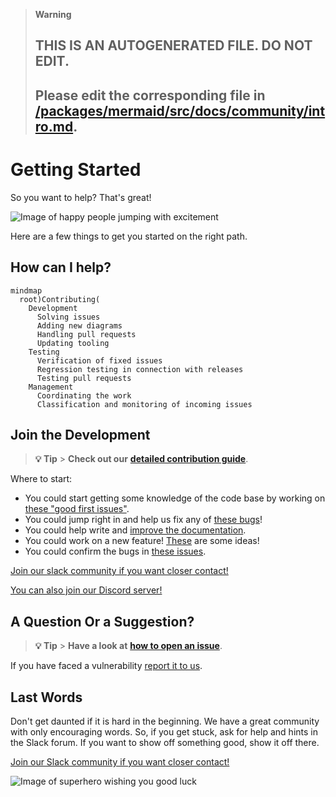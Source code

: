 > **Warning**
>
> ## THIS IS AN AUTOGENERATED FILE. DO NOT EDIT.
>
> ## Please edit the corresponding file in [/packages/mermaid/src/docs/community/intro.md](../../packages/mermaid/src/docs/community/intro.md).

# Getting Started

So you want to help? That's great!

![Image of happy people jumping with excitement](https://media.giphy.com/media/BlVnrxJgTGsUw/giphy.gif)

Here are a few things to get you started on the right path.

## How can I help?

```mermaid
mindmap
  root)Contributing(
    Development
      Solving issues
      Adding new diagrams
      Handling pull requests
      Updating tooling
    Testing
      Verification of fixed issues
      Regression testing in connection with releases
      Testing pull requests
    Management
      Coordinating the work
      Classification and monitoring of incoming issues
```

## Join the Development

> **💡 Tip** > **Check out our** [**detailed contribution guide**](./contributing.md).

Where to start:

- You could start getting some knowledge of the code base by working on [these "good first issues"](https://github.com/mermaid-js/mermaid/issues?utf8=%E2%9C%93&q=is%3Aissue+is%3Aopen+label%3A%22Good+first+issue%21%22+).
- You could jump right in and help us fix any of [these bugs](https://github.com/mermaid-js/mermaid/issues?q=is%3Aissue+is%3Aopen+label%3A%22Type%3A+Bug+%2F+Error%22++label%3A%22Contributor+needed%22+)!
- You could help write and [improve the documentation](https://github.com/mermaid-js/mermaid/issues?q=is%3Aissue+is%3Aopen+label%3A%22Area%3A+Documentation%22).
- You could work on a new feature! [These](https://github.com/mermaid-js/mermaid/issues?q=is%3Aissue+is%3Aopen+label%3A%22Area%3A+Development%22+label%3A%22Type%3A+Enhancement%22+label%3A%22Status%3A+Approved%22+) are some ideas!
- You could confirm the bugs in [these issues](https://github.com/mermaid-js/mermaid/issues?q=is%3Aissue+is%3Aopen+label%3A%22Status%3A+Triage%22++label%3A%22Type%3A+Bug+%2F+Error%22).

[Join our slack community if you want closer contact!](https://join.slack.com/t/mermaid-talk/shared_invite/enQtNzc4NDIyNzk4OTAyLWVhYjQxOTI2OTg4YmE1ZmJkY2Y4MTU3ODliYmIwOTY3NDJlYjA0YjIyZTdkMDMyZTUwOGI0NjEzYmEwODcwOTE)

[You can also join our Discord server!](https://discord.gg/vVDmXwhpaS)

## A Question Or a Suggestion?

> **💡 Tip** > **Have a look at** [**how to open an issue**](./questions-and-suggestions.md).

If you have faced a vulnerability [report it to us](./security.md).

## Last Words

Don't get daunted if it is hard in the beginning. We have a great community with only encouraging words. So, if you get stuck, ask for help and hints in the Slack forum. If you want to show off something good, show it off there.

[Join our Slack community if you want closer contact!](https://join.slack.com/t/mermaid-talk/shared_invite/enQtNzc4NDIyNzk4OTAyLWVhYjQxOTI2OTg4YmE1ZmJkY2Y4MTU3ODliYmIwOTY3NDJlYjA0YjIyZTdkMDMyZTUwOGI0NjEzYmEwODcwOTE)

![Image of superhero wishing you good luck](https://media.giphy.com/media/l49JHz7kJvl6MCj3G/giphy.gif)
